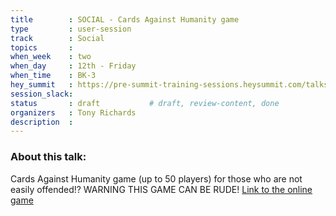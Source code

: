 ```yaml
---
title        : SOCIAL - Cards Against Humanity game
type         : user-session
track        : Social
topics       : 
when_week    : two
when_day     : 12th - Friday
when_time    : BK-3
hey_summit   : https://pre-summit-training-sessions.heysummit.com/talks/social-all-bad-cards/
session_slack:
status       : draft           # draft, review-content, done
organizers   : Tony Richards
description  : 
---
```


### About this talk:

Cards Against Humanity game (up to 50 players) for those who are not easily offended!?  WARNING THIS GAME CAN BE RUDE!
[Link to the online game](https://allbad.cards/game/unearthly-narwhal-4866)
